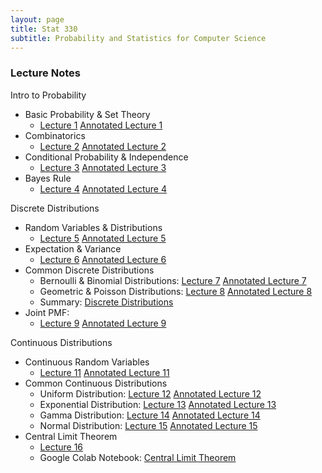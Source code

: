 ```yaml
---
layout: page
title: Stat 330
subtitle: Probability and Statistics for Computer Science  
---
```


### Lecture Notes
Intro to Probability
* Basic Probability & Set Theory 
    * [Lecture 1](https://mjohny.github.io/files/lecture1.pdf) [Annotated Lecture 1](https://mjohny.github.io/files/lecture1_completed.pdf)
* Combinatorics 
    * [Lecture 2](https://mjohny.github.io/files/lecture2.pdf) [Annotated Lecture 2](https://mjohny.github.io/files/lecture1_completed.pdf)
* Conditional Probability & Independence 
    * [Lecture 3](https://mjohny.github.io/files/lecture3.pdf) [Annotated Lecture 3](https://mjohny.github.io/files/lecture3_completed.pdf)
* Bayes Rule 
    * [Lecture 4](https://mjohny.github.io/files/lecture4.pdf) [Annotated Lecture 4](https://mjohny.github.io/files/lecture4_completed.pdf)

Discrete Distributions
* Random Variables & Distributions 
    * [Lecture 5](https://mjohny.github.io/files/lecture5.pdf) [Annotated Lecture 5](https://mjohny.github.io/files/lecture5_completed.pdf)
* Expectation & Variance 
    * [Lecture 6](https://mjohny.github.io/files/lecture6.pdf) [Annotated Lecture 6](https://mjohny.github.io/files/lecture6_completed.pdf)
* Common Discrete Distributions
    * Bernoulli & Binomial Distributions: [Lecture 7](https://mjohny.github.io/files/lecture7.pdf) [Annotated Lecture 7](https://mjohny.github.io/files/lecture7_completed.pdf)
    * Geometric & Poisson Distributions: [Lecture 8](https://mjohny.github.io/files/lecture8.pdf) [Annotated Lecture 8](https://mjohny.github.io/files/lecture8_completed.pdf)
    * Summary: [Discrete Distributions](https://mjohny.github.io/files/discrete_distributions_summary.pdf)
* Joint PMF: 
    * [Lecture 9](https://mjohny.github.io/files/lecture9.pdf) [Annotated Lecture 9](https://mjohny.github.io/files/lecture9_completed.pdf)

Continuous Distributions
* Continuous Random Variables 
    * [Lecture 11](https://mjohny.github.io/files/lecture11.pdf) [Annotated Lecture 11](https://mjohny.github.io/files/lecture11_completed.pdf)
* Common Continuous Distributions
    * Uniform Distribution: [Lecture 12](https://mjohny.github.io/files/lecture12.pdf) [Annotated Lecture 12](https://mjohny.github.io/files/lecture12_completed.pdf)
    * Exponential Distribution: [Lecture 13](https://mjohny.github.io/files/lecture13.pdf) [Annotated Lecture 13](https://mjohny.github.io/files/lecture13_completed.pdf)
    * Gamma Distribution: [Lecture 14](https://mjohny.github.io/files/lecture14.pdf) [Annotated Lecture 14](https://mjohny.github.io/files/lecture14_completed.pdf)
    * Normal Distribution: [Lecture 15](https://mjohny.github.io/files/lecture15.pdf) [Annotated Lecture 15](https://mjohny.github.io/files/lecture15_completed.pdf) 
* Central Limit Theorem 
    * [Lecture 16](https://mjohny.github.io/files/lecture16.pdf) 
    * Google Colab Notebook: [Central Limit Theorem](https://colab.research.google.com/drive/1KZB_sP0-MlYEfdzCTAvsjs08aUQvhh46)